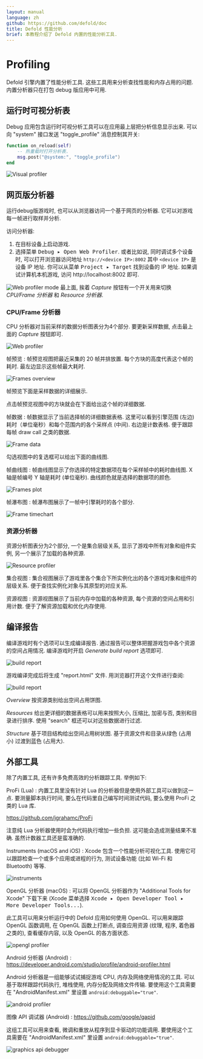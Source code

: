 ```yaml
---
layout: manual
language: zh
github: https://github.com/defold/doc
title: Defold 性能分析
brief: 本教程介绍了 Defold 内置的性能分析工具.
---
```


# Profiling

Defold 引擎内置了性能分析工具. 这些工具用来分析查找性能和内存占用的问题. 内置分析器只在打包 debug 版应用中可用.

## 运行时可视分析表

Debug 应用包含运行时可视分析工具可以在应用最上层把分析信息显示出来. 可以向 "system" 接口发送 "toggle_profile" 消息控制其开关:

```lua
function on_reload(self)
    -- 热重载时打开分析表.
    msg.post("@system:", "toggle_profile")
end
```

![Visual profiler](../images/profiling/visual_profiler.png)

## 网页版分析器

运行debug版游戏时, 也可以从浏览器访问一个基于网页的分析器. 它可以对游戏每一帧进行取样并分析.

访问分析器:

1. 在目标设备上启动游戏.
2. 选择菜单 <kbd> Debug ▸ Open Web Profiler</kbd>. 或者比如说, 同时调试多个设备时, 可以打开浏览器访问地址 `http://<device IP>:8002` 其中 `<device IP>` 是设备 IP 地址. 你可以从菜单 <kbd>Project ▸ Target</kbd> 找到设备的 IP 地址. 如果调试计算机本机游戏, 访问 http://localhost:8002 即可.

![Web profiler mode](../images/profiling/webprofiler_mode.png)
最上面, 挨着 *Capture* 按钮有一个开关用来切换 *CPU/Frame 分析器* 和 *Resource 分析器*.

### CPU/Frame 分析器
CPU 分析器对当前采样的数据分析图表分为4个部分. 要更新采样数据, 点击最上面的 *Capture* 按钮即可.

![Web profiler](../images/profiling/webprofiler_page.png)

帧预览
: 帧预览视图把最近采集的 20 帧并排放置. 每个方块的高度代表这个帧的耗时. 最左边显示这些帧最大耗时.

  ![Frames overview](../images/profiling/webprofiler_frames_overview.png)

  帧预览下面是采样数据的详细展示.

  点击帧预览视图中的方块就会在下面给出这个帧的详细数据.

帧数据
: 帧数据显示了当前选择帧的详细数据表格. 这里可以看到引擎范围 (左边) 耗时（单位毫秒）和每个范围内的各个采样点 (中间). 右边是计数表格. 便于跟踪每帧 draw call 之类的数据.

  ![Frame data](../images/profiling/webprofiler_frame_data.png)

  勾选视图中的复选框可以给出下面的曲线图.

帧曲线图
: 帧曲线图显示了你选择的特定数据项在每个采样帧中的耗时曲线图. X 轴是帧编号 Y 轴是耗时 (单位毫秒). 曲线颜色就是选择的数据项的颜色.

  ![Frames plot](../images/profiling/webprofiler_frames_plot.png)

帧瀑布图
:  帧瀑布图展示了一帧中引擎耗时的各个部分.

  ![Frame timechart](../images/profiling/webprofiler_frame_timechart.png)

### 资源分析器
资源分析图表分为2个部分, 一个是集合层级关系, 显示了游戏中所有对象和组件实例, 另一个展示了加载的各种资源.

![Resource profiler](../images/profiling/webprofiler_resources_page.png)

集合视图
: 集合视图展示了游戏里各个集合下所实例化出的各个游戏对象和组件的层级关系. 便于查找实例化对象与其原型的对应关系.

资源视图
: 资源视图展示了当前内存中加载的各种资源, 每个资源的空间占用和引用计数. 便于了解资源加载和优化内存使用.

## 编译报告

编译游戏时有个选项可以生成编译报告. 通过报告可以整体把握游戏包中各个资源的空间占用情况. 编译游戏时开启 *Generate build report* 选项即可.

![build report](../images/profiling/build_report.png)

游戏编译完成后将生成 "report.html" 文件. 用浏览器打开这个文件进行查阅:

![build report](../images/profiling/build_report_html.png)

*Overview* 按资源类别给出空间占用饼图.

*Resources* 给出更详细的数据表格可以用来按照大小, 压缩比, 加密与否, 类别和目录进行排序. 使用 "search" 框还可以对这些数据进行过滤.

*Structure* 基于项目结构给出空间占用树状图. 基于资源文件和目录从绿色 (占用小) 过渡到蓝色 (占用大).

## 外部工具

除了内置工具, 还有许多免费高效的分析跟踪工具. 举例如下:

ProFi (Lua)
: 内置工具里没有针对 Lua 的分析器但是使用外部工具可以做到这一点. 要测量脚本执行时间, 要么在代码里自己编写时间测试代码, 要么使用 ProFi 之类的 Lua 库.

  https://github.com/jgrahamc/ProFi

  注意纯 Lua 分析器使用时会为代码执行增加一些负担. 这可能会造成测量结果不准确. 虽然计数器工具还是蛮准确的.

Instruments (macOS and iOS)
: Xcode 包含一个性能分析可视化工具. 使用它可以跟踪检查一个或多个应用或进程的行为, 测试设备功能 (比如 Wi-Fi 和 Bluetooth) 等等.

  ![instruments](../images/profiling/instruments.png)

OpenGL 分析器 (macOS)
: 可以将 OpenGL 分析器作为 "Additional Tools for Xcode" 下载下来 (Xcode 菜单选择 <kbd>Xcode ▸ Open Developer Tool ▸ More Developer Tools...</kbd>).

  此工具可以用来分析运行中的 Defold 应用如何使用 OpenGL. 可以用来跟踪 OpenGL 函数调用, 在 OpenGL 函数上打断点, 调查应用资源 (纹理, 程序, 着色器之类的), 查看缓存内容, 以及 OpenGL 的各方面状态.

  ![opengl profiler](../images/profiling/opengl.png)

Android 分析器 (Android)
: https://developer.android.com/studio/profile/android-profiler.html

  Android 分析器是一组能够试试捕捉游戏 CPU, 内存及网络使用情况的工具. 可以基于取样跟踪代码执行, 堆栈使用, 内存分配及网络文件传输. 要使用这个工具需要在 "AndroidManifest.xml" 里设置 `android:debuggable="true"`.

  ![android profiler](../images/profiling/android_profiler.png)

图像 API 调试器 (Android)
: https://github.com/google/gapid

  这组工具可以用来查看, 微调和重放从程序到显卡驱动的功能调用. 要使用这个工具需要在 "AndroidManifest.xml" 里设置 `android:debuggable="true"`.

  ![graphics api debugger](../images/profiling/gapid.png)
